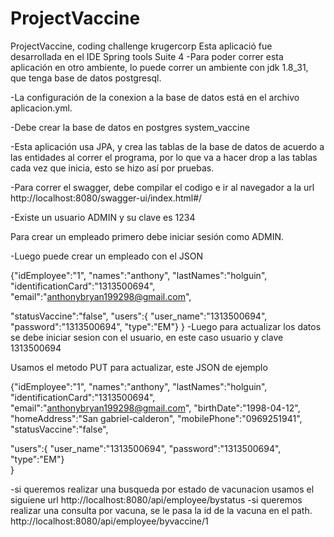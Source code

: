 # ProjectVaccine
ProjectVaccine, coding challenge krugercorp
Esta aplicació fue desarrollada en el IDE Spring tools Suite 4
-Para poder correr esta aplicación en otro ambiente, lo puede correr un ambiente con jdk 1.8_31, que tenga base de datos postgresql.

-La configuración de la conexion a la base de datos está en el archivo aplicacion.yml.

-Debe crear la base de datos en postgres system_vaccine

-Esta aplicación usa JPA, y crea las tablas de la base de datos de acuerdo a las entidades al correr el programa, por lo que va a hacer drop a las tablas cada vez que inicia, esto se hizo así por pruebas.

-Para correr el swagger, debe compilar el codigo e ir al navegador a la url http://localhost:8080/swagger-ui/index.html#/

-Existe un usuario ADMIN y su clave es 1234

Para crear un empleado primero debe iniciar sesión como ADMIN.

-Luego puede crear un empleado con el JSON

{"idEmployee":"1",
"names":"anthony",
"lastNames":"holguin",
"identificationCard":"1313500694",
"email":"anthonybryan199298@gmail.com",

"statusVaccine":"false",
"users":{
        "user_name":"1313500694",
        "password":"1313500694",
        "type":"EM"}
}
-Luego para actualizar los datos se debe iniciar sesion con el usuario, en este caso usuario y clave 1313500694 

Usamos el metodo PUT para actualizar, este JSON de ejemplo

{"idEmployee":"1",
"names":"anthony",
"lastNames":"holguin",
"identificationCard":"1313500694",
"email":"anthonybryan199298@gmail.com",
"birthDate":"1998-04-12",
"homeAddress":"San gabriel-calderon",
"mobilePhone":"0969251941",
"statusVaccine":"false",

"users":{
        "user_name":"1313500694",
        "password":"1313500694",
        "type":"EM"}      
}

-si queremos realizar una busqueda por estado de vacunacion usamos el siguiene url
http://localhost:8080/api/employee/bystatus
-si queremos realizar una consulta por vacuna, se le pasa la id de la vacuna en el path.
http://localhost:8080/api/employee/byvaccine/1
	
